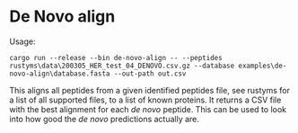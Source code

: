 # De Novo align

Usage:
```
cargo run --release --bin de-novo-align -- --peptides rustyms\data\200305_HER_test_04_DENOVO.csv.gz --database examples\de-novo-align\database.fasta --out-path out.csv
```

This aligns all peptides from a given identified peptides file, see rustyms for a list of all supported files, to a list of known proteins. It returns a CSV file with the best alignment for each _de novo_ peptide. This can be used to look into how good the _de novo_ predictions actually are.
